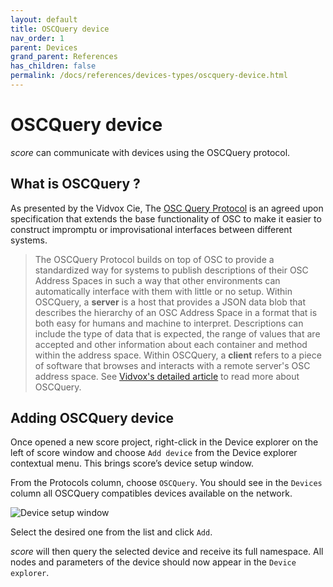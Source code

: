 ```yaml
---
layout: default
title: OSCQuery device
nav_order: 1
parent: Devices
grand_parent: References
has_children: false
permalink: /docs/references/devices-types/oscquery-device.html
---
```


# OSCQuery device

*score* can communicate with devices using the OSCQuery protocol.

## What is OSCQuery ?

As presented by the Vidvox Cie, The [OSC Query Protocol](https://github.com/vidvox/oscqueryproposal) is an agreed upon specification that extends the base functionality of OSC to make it easier to construct impromptu or improvisational interfaces between different systems.

> The OSCQuery Protocol builds on top of OSC to provide a standardized way for systems to publish descriptions of their OSC Address Spaces in such a way that other environments can automatically interface with them with little or no setup.
Within OSCQuery, a **server** is a host that provides a JSON data blob that describes the hierarchy of an OSC Address Space in a format that is both easy for humans and machine to interpret. Descriptions can include the type of data that is expected, the range of values that are accepted and other information about each container and method within the address space.
Within OSCQuery, a **client** refers to a piece of software that browses and interacts with a remote server's OSC address space.
See [Vidvox's detailed article](https://vdmx.vidvox.net/blog/oscquery) to read more about OSCQuery.

## Adding OSCQuery device

Once opened a new score project, right-click in the Device explorer on the left of score window and choose `Add device` from the Device explorer contextual menu. This brings score’s device setup window.

From the Protocols column, choose `OSCQuery`. You should see in the `Devices` column all OSCQuery compatibles devices available on the network.

![Device setup window](/score-docs/assets/images/references/devices-types/oscquery-device.png "score device setup")

Select the desired one from the list and click `Add`.

*score* will then query the selected device and receive its full namespace. All nodes and parameters of the device should now appear in the `Device explorer`.


